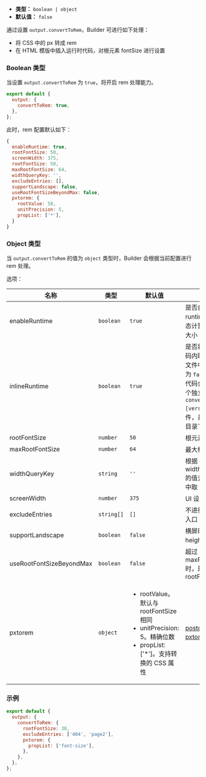 - **类型：** `boolean | object`
- **默认值：** `false`

通过设置 `output.convertToRem`，Builder 可进行如下处理：

- 将 CSS 中的 px 转成 rem
- 在 HTML 模版中插入运行时代码，对根元素 fontSize 进行设置

### Boolean 类型

当设置 `output.convertToRem` 为 `true`，将开启 rem 处理能力。

```js
export default {
  output: {
    convertToRem: true,
  },
};
```

此时，rem 配置默认如下：

```js
{
  enableRuntime: true,
  rootFontSize: 50,
  screenWidth: 375,
  rootFontSize: 50,
  maxRootFontSize: 64,
  widthQueryKey: '',
  excludeEntries: [],
  supportLandscape: false,
  useRootFontSizeBeyondMax: false,
  pxtorem: {
    rootValue: 50,
    unitPrecision: 5,
    propList: ['*'],
  }
}
```

### Object 类型

当 `output.convertToRem` 的值为 `object` 类型时，Builder 会根据当前配置进行 rem 处理。

选项：

| 名称                     | 类型       | 默认值                                                                                                                                  | 描述                                                                                                                                          |
| ------------------------ | ---------- | --------------------------------------------------------------------------------------------------------------------------------------- | --------------------------------------------------------------------------------------------------------------------------------------------- |
| enableRuntime            | `boolean`  | `true`                                                                                                                                  | 是否自动生成 runtime 代码来动态计算根元素字体大小                                                                                             |
| inlineRuntime            | `boolean`  | `true`                                                                                                                                  | 是否将 runtime 代码内联到 HTML 文件中。如果设置为 `false`，运行时代码会被抽取为一个独立的 `convert-rem.[version].js` 文件，并输出到产物目录下 |
| rootFontSize             | `number`   | `50`                                                                                                                                    | 根元素字体值                                                                                                                                  |
| maxRootFontSize          | `number`   | `64`                                                                                                                                    | 最大根元素字体值                                                                                                                              |
| widthQueryKey            | `string`   | `'' `                                                                                                                                   | 根据 widthQueryKey 的值去 url query 中取 client width                                                                                         |
| screenWidth              | `number`   | `375`                                                                                                                                   | UI 设计图宽度                                                                                                                                 |
| excludeEntries           | `string[]` | `[]`                                                                                                                                    | 不进行调整的页面入口                                                                                                                          |
| supportLandscape         | `boolean`  | `false`                                                                                                                                 | 横屏时使用 height 计算 rem                                                                                                                    |
| useRootFontSizeBeyondMax | `boolean`  | `false`                                                                                                                                 | 超过 maxRootFontSize 时，是否使用 rootFontSize                                                                                                |
| pxtorem                  | `object`   | <ul><li>rootValue。默认与 rootFontSize 相同 </li><li>unitPrecision: 5。精确位数 </li><li>propList: ['*']。支持转换的 CSS 属性</li></ul> | [postcss-pxtorem](https://github.com/cuth/postcss-pxtorem#options) 插件属性                                                                   |

### 示例

```js
export default {
  output: {
    convertToRem: {
      rootFontSize: 30,
      excludeEntries: ['404', 'page2'],
      pxtorem: {
        propList: ['font-size'],
      },
    },
  },
};
```

